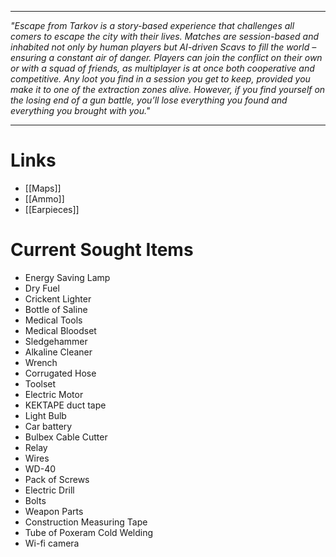 
---
*"Escape from Tarkov is a story-based experience that challenges all comers to escape the city with their lives. Matches are session-based and inhabited not only by human players but AI-driven Scavs to fill the world – ensuring a constant air of danger. Players can join the conflict on their own or with a squad of friends, as multiplayer is at once both cooperative and competitive. Any loot you find in a session you get to keep, provided you make it to one of the extraction zones alive. However, if you find yourself on the losing end of a gun battle, you’ll lose everything you found and everything you brought with you."*

---

# Links

* [[Maps]]
* [[Ammo]]
* [[Earpieces]]

# Current Sought Items

* Energy Saving Lamp
* Dry Fuel
* Crickent Lighter
* Bottle of Saline
* Medical Tools
* Medical Bloodset
* Sledgehammer
* Alkaline Cleaner
* Wrench
* Corrugated Hose
* Toolset
* Electric Motor
* KEKTAPE duct tape
* Light Bulb
* Car battery
* Bulbex Cable Cutter
* Relay
* Wires
* WD-40
* Pack of Screws
* Electric Drill
* Bolts
* Weapon Parts
* Construction Measuring Tape
* Tube of Poxeram Cold Welding
* Wi-fi camera